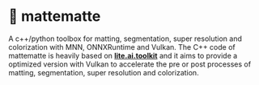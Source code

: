 # 👹 mattematte
A c++/python toolbox for matting, segmentation, super resolution and colorization with MNN, ONNXRuntime and Vulkan. The C++ code of mattematte is heavily based on **[lite.ai.toolkit](https://github.com/DefTruth/lite.ai.toolkit)** and it aims to provide a optimized version with Vulkan to accelerate the pre or post processes of matting, segmentation, super resolution and colorization.
